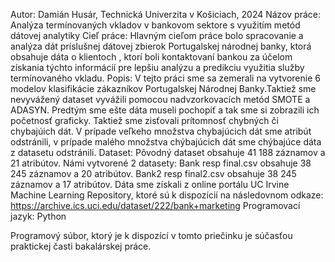 Autor: Damián Husár, Technická Univerzita v Košiciach, 2024
Názov práce: Analýza termínovaných vkladov v bankovom sektore s využitím metód dátovej analytiky
Cieľ práce: Hlavným cieľom práce bolo spracovanie a analýza dát príslušnej dátovej zbierok Portugalskej národnej banky, ktorá obsahuje dáta o klientoch , ktorí boli kontaktovaní bankou za účelom získania týchto informácií pre lepšiu analýzu a predikciu využitia služby termínovaného vkladu. 
Popis: V tejto práci sme sa zemerali na vytvorenie 6 modelov klasifikácie zákazníkov Portugalskej Národnej Banky.Taktiež sme nevyvážený dataset vyvážili pomocou nadvzorkovacích metód SMOTE a ADASYN.
	Predtým sme ešte dáta museli pochopiť a tak sme si zobrazili ich početnosť graficky. Taktiež sme zisťovali prítomnosť chybných či chybajúich dát. V prípade veľkeho množstva chybajúcich dát sme atribút odstránili,
	v prípade malého množstva chýbajúcich dát sme chýbajúce dáta z datasetu odstránili.
Dataset: Pôvodný dataset obsahuje 41 188 záznamov a 21 atribútov.
	Námi vytvorené 2 datasety: Bank resp final.csv obsahuje 38 245 záznamov a 20 atribútov.
				   Bank2 resp final2.csv obsahuje 38 245 záznamov a 17 atribútov.
Dáta sme získali z online portálu UC Irvine Machine Learning Repository, ktoré sú k dispozícií na následovnom odkaze: https://archive.ics.uci.edu/dataset/222/bank+marketing
Programovací jazyk: Python

Programový súbor, ktorý je k dispozící v tomto priečinku je súčasťou praktickej časti bakalárskej práce.
